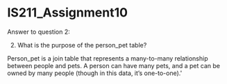 # IS211_Assignment10


Answer to question 2:

2. What is the purpose of the person_pet table?

Person_pet is a join table that represents a many-to-many relationship between people and pets. A person can have many pets, and a pet can be owned by many people (though in this data, it’s one-to-one).'
